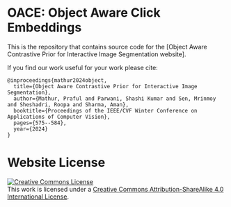 # OACE: Object Aware Click Embeddings

This is the repository that contains source code for the [Object Aware Contrastive Prior for Interactive Image Segmentation website].

If you find our work useful for your work please cite:
```
@inproceedings{mathur2024object,
  title={Object Aware Contrastive Prior for Interactive Image Segmentation},
  author={Mathur, Praful and Parwani, Shashi Kumar and Sen, Mrinmoy and Sheshadri, Roopa and Sharma, Aman},
  booktitle={Proceedings of the IEEE/CVF Winter Conference on Applications of Computer Vision},
  pages={575--584},
  year={2024}
}
```

# Website License
<a rel="license" href="http://creativecommons.org/licenses/by-sa/4.0/"><img alt="Creative Commons License" style="border-width:0" src="https://i.creativecommons.org/l/by-sa/4.0/88x31.png" /></a><br />This work is licensed under a <a rel="license" href="http://creativecommons.org/licenses/by-sa/4.0/">Creative Commons Attribution-ShareAlike 4.0 International License</a>.
